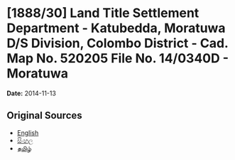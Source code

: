 # [1888/30] Land Title Settlement Department - Katubedda, Moratuwa D/S Division, Colombo District - Cad. Map No. 520205 File No. 14/0340D - Moratuwa

**Date:** 2014-11-13

## Original Sources

- [English](https://documents.gov.lk/view/extra-gazettes/2014/11/1888-30_E.pdf)
- [සිංහල](https://documents.gov.lk/view/extra-gazettes/2014/11/1888-30_S.pdf)
- [தமிழ்](https://documents.gov.lk/view/extra-gazettes/2014/11/1888-30_T.pdf)
